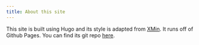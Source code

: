 ```yaml
---
title: About this site
---
```


This site is built using Hugo
and its style is adapted from [XMin](https://archive.is/wip/zUOOu).
It runs off of Github Pages.
You can find its git repo [here](https://github.com/ed1d1a8d/personal-website/).
